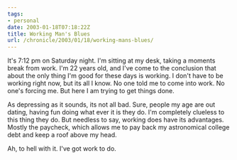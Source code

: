 ```yaml
---
tags:
- personal
date: 2003-01-18T07:18:22Z
title: Working Man's Blues
url: /chronicle/2003/01/18/working-mans-blues/
---
```


It's 7:12 pm on Saturday night.  I'm sitting at my desk, taking a moments break from work.  I'm 22 years old, and I've come to the conclusion that about the only thing I'm good for these days is working.  I don't have to be working right now, but its all I know.  No one told me to come into work.  No one's forcing me.  But here I am trying to get things done.

As depressing as it sounds, its not all bad.  Sure, people my age are out dating, having fun doing what ever it is they do.  I'm completely clueless to this thing they do.  But needless to say, working does have its advantages.  Mostly the paycheck, which allows me to pay back my astronomical college debt and keep a roof above my head.

Ah, to hell with it.  I've got work to do.
